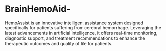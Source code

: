 # BrainHemoAid-
HemoAssist is an innovative intelligent assistance system designed specifically for patients suffering from cerebral hemorrhage. Leveraging the latest advancements in artificial intelligence, it offers real-time monitoring, diagnostic support, and treatment recommendations to enhance the therapeutic outcomes and quality of life for patients.
